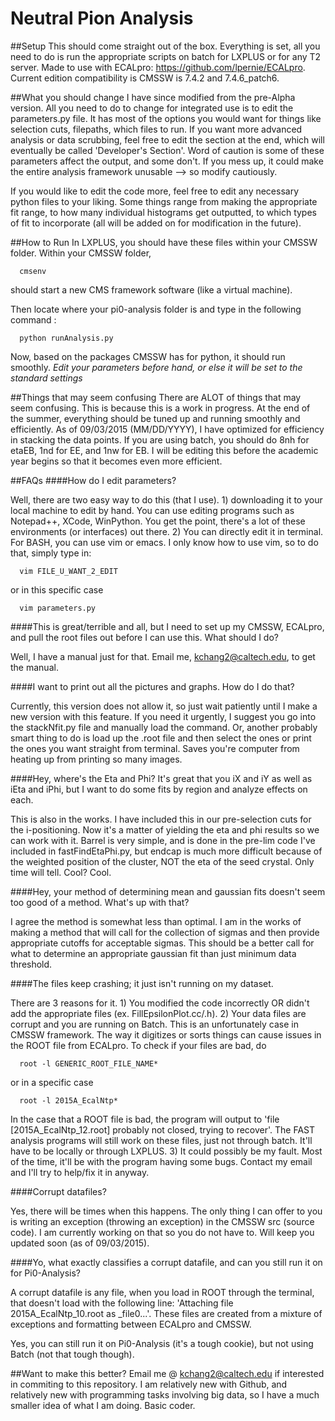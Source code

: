 # Neutral Pion Analysis

##Setup
This should come straight out of the box. Everything is set, all you need to do is run the appropriate scripts on
batch for LXPLUS or for any T2 server.
Made to use with ECALpro: https://github.com/lpernie/ECALpro. Current edition compatibility is CMSSW is 7.4.2 and 7.4.6_patch6.

##What you should change
I have since modified from the pre-Alpha version. All you need to do to change for integrated use is to edit the parameters.py file. It has most of the options you would want for things like selection cuts, filepaths, which files to run. If you want more advanced analysis or data scrubbing, feel free to edit the section at the end, which will eventually be called 'Developer's Section'. Word of caution is some of these parameters affect the output, and some don't. If you mess up, it could make the entire analysis framework unusable --> so modify cautiously. 

If you would like to edit the code more, feel free to edit any necessary python files to your liking. Some things range from making the appropriate fit range, to how many individual histograms get outputted, to which types of fit to incorporate (all will be added on for modification in the future).

##How to Run
In LXPLUS, you should have these files within your CMSSW folder. Within your CMSSW folder, 
```
  cmsenv
```
should start a new CMS framework software (like a virtual machine). 

Then locate where your pi0-analysis folder is and type in the following command :
```
  python runAnalysis.py
```
Now, based on the packages CMSSW has for python, it should run smoothly. *Edit your parameters before hand, or else it will be set to the standard settings*

##Things that may seem confusing
There are ALOT of things that may seem confusing. This is because this is a work in progress. At the end of the 
summer, everything should be tuned up and running smoothly and efficiently. As of 09/03/2015 (MM/DD/YYYY), I have optimized for efficiency in stacking the data points. If you are using batch, you should do 8nh for etaEB, 1nd for EE, and 1nw for EB. I will be editing this before the academic year begins so that it becomes even more efficient.

##FAQs
####How do I edit parameters?

Well, there are two easy way to do this (that I use). 1) downloading it to your local machine to edit by hand. You can use editing programs such as Notepad++, XCode, WinPython. You get the point, there's a lot of these environments (or interfaces) out there. 2) You can directly edit it in terminal. For BASH, you can use vim or emacs. I only know how to use vim, so to do that, simply type in:
```
  vim FILE_U_WANT_2_EDIT
```
  or in this specific case
```
  vim parameters.py
```
####This is great/terrible and all, but I need to set up my CMSSW, ECALpro, and pull the root files out before I can use this. What should I do?

Well, I have a manual just for that. Email me, kchang2@caltech.edu, to get the manual.

####I want to print out all the pictures and graphs. How do I do that?

Currently, this version does not allow it, so just wait patiently until I make a new version with this feature. If you need it urgently, I suggest you go into the stackNfit.py file and manually load the command. Or, another probably smart thing to do is load up the .root file and then select the ones or print the ones you want straight from terminal. Saves you're computer from heating up from printing so many images.

####Hey, where's the Eta and Phi? It's great that you iX and iY as well as iEta and iPhi, but I want to do some fits by region and analyze effects on each.

This is also in the works. I have included this in our pre-selection cuts for the i-positioning. Now it's a matter of yielding the eta and phi results so we can work with it. Barrel is very simple, and is done in the pre-lim code I've included in fastFindEtaPhi.py, but endcap is much more difficult because of the weighted position of the cluster, NOT the eta of the seed crystal. Only time will tell. Cool? Cool.

####Hey, your method of determining mean and gaussian fits doesn't seem too good of a method. What's up with that?

I agree the method is somewhat less than optimal. I am in the works of making a method that will call for the collection of sigmas and then provide appropriate cutoffs for acceptable sigmas. This should be a better call for what to determine an appropriate gaussian fit than just minimum data threshold.

####The files keep crashing; it just isn't running on my dataset.

There are 3 reasons for it. 1) You modified the code incorrectly OR didn't add the appropriate files (ex. FillEpsilonPlot.cc/.h). 2) Your data files are corrupt and you are running on Batch. This is an unfortunately case in CMSSW framework. The way it digitizes or sorts things can cause issues in the ROOT file from ECALpro. To check if your files are bad, do
```
  root -l GENERIC_ROOT_FILE_NAME*
```
or in a specific case
```
  root -l 2015A_EcalNtp*
```
In the case that a ROOT file is bad, the program will output to 'file [2015A_EcalNtp_12.root] probably not closed, trying to recover'. The FAST analysis programs will still work on these files, just not through batch. It'll have to be locally or through LXPLUS.
3) It could possibly be my fault. Most of the time, it'll be with the program having some bugs. Contact my email and I'll try to help/fix it in anyway.

####Corrupt datafiles?

Yes, there will be times when this happens. The only thing I can offer to you is writing an exception (throwing an exception) in the CMSSW src (source code). I am currently working on that so you do not have to. Will keep you updated soon (as of 09/03/2015).

####Yo, what exactly classifies a corrupt datafile, and can you still run it on for Pi0-Analysis?

A corrupt datafile is any file, when you load in ROOT through the terminal, that doesn't load with the following line: 'Attaching file 2015A_EcalNtp_10.root as _file0...'. These files are created from a mixture of exceptions and formatting between ECALpro and CMSSW.

Yes, you can still run it on Pi0-Analysis (it's a tough cookie), but not using Batch (not that tough though).

##Want to make this better?
Email me @ kchang2@caltech.edu if interested in commiting to this repository. I am relatively new with Github, and relatively new with programming tasks involving big data, so I have a much smaller idea of what I am doing. Basic coder.
